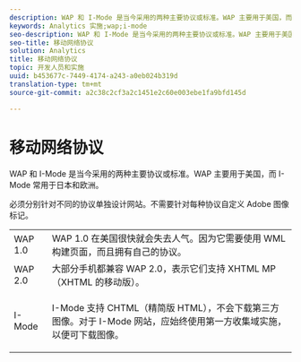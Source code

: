 ```yaml
---
description: WAP 和 I-Mode 是当今采用的两种主要协议或标准。WAP 主要用于美国，而 I-Mode 常用于日本和欧洲。
keywords: Analytics 实施;wap;i-mode
seo-description: WAP 和 I-Mode 是当今采用的两种主要协议或标准。WAP 主要用于美国，而 I-Mode 常用于日本和欧洲。
seo-title: 移动网络协议
solution: Analytics
title: 移动网络协议
topic: 开发人员和实施
uuid: b453677c-7449-4174-a243-a0eb024b319d
translation-type: tm+mt
source-git-commit: a2c38c2cf3a2c1451e2c60e003ebe1fa9bfd145d

---
```



# 移动网络协议

WAP 和 I-Mode 是当今采用的两种主要协议或标准。WAP 主要用于美国，而 I-Mode 常用于日本和欧洲。

必须分别针对不同的协议单独设计网站。不需要针对每种协议自定义 Adobe 图像标记。

<table id="table_EBE71664615F48E28B05C767ABDA062B"> 
 <tbody> 
  <tr> 
   <td colname="col1"> WAP 1.0 </td> 
   <td colname="col2"> WAP 1.0 在美国很快就会失去人气。因为它需要使用 WML 构建页面，而且拥有自己的协议。 </td> 
  </tr> 
  <tr> 
   <td colname="col1"> WAP 2.0 </td> 
   <td colname="col2"> 大部分手机都兼容 WAP 2.0，表示它们支持 XHTML MP（XHTML 的移动版）。 </td> 
  </tr> 
  <tr> 
   <td colname="col1"> I-Mode </td> 
   <td colname="col2"> <p> I-Mode 支持 CHTML（精简版 HTML），不会下载第三方图像。对于 I-Mode 网站，应始终使用第一方收集域实施，以便可下载图像。 </p> </td> 
  </tr> 
 </tbody> 
</table>

